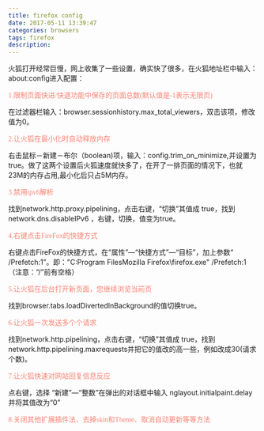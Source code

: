 ```yaml
---
title: firefox config
date: 2017-05-11 13:39:47
categories: browsers
tags: firefox
description: 
---
```


火狐打开经常巨慢，网上收集了一些设置，确实快了很多，在火狐地址栏中输入：about:config进入配置：

<font face="微软雅黑" color=Salmon>1.限制页面快进/快退功能中保存的页面总数(默认值是-1表示无限页)</font>

在过滤器栏输入：browser.sessionhistory.max_total_viewers，双击该项，修改值为0。

<!--more-->
<font face="微软雅黑" color=Salmon>2.让火狐在最小化时自动释放内存</font>

右击鼠标－新建－布尔（boolean)项，输入：config.trim_on_minimize,并设置为true。做了这两个设置后火狐速度就快多了，在开了一排页面的情况下，也就23M的内存占用,最小化后只占5M内存。

<font face="微软雅黑" color=Salmon>3.禁用ipv6解析</font>

找到network.http.proxy.pipelining，点击右键，“切换”其值成 true，找到network.dns.disableIPv6 ，右键，切换，值变为true。

<font face="微软雅黑" color=Salmon>4.右键点击FireFox的快捷方式</font>

右键点击FireFox的快捷方式，在“属性”—“快捷方式”—“目标”，加上参数“ /Prefetch:1”。即："C:Program FilesMozilla Firefox\firefox.exe" /Prefetch:1（注意：“/”前有空格）

<font face="微软雅黑" color=Salmon>5.让火狐在后台打开新页面，您继续浏览当前页</font>

找到browser.tabs.loadDivertedInBackground的值切换true。

<font face="微软雅黑" color=Salmon>6.让火狐一次发送多个个请求</font>

找到network.http.pipelining，点击右键，“切换”其值成 true，找到network.http.pipelining.maxrequests并把它的值改的高一些，例如改成30(请求个数)。

<font face="微软雅黑" color=Salmon>7.让火狐快速对网站回复信息反应</font>

点右键，选择 “新建”—“整数”在弹出的对话框中输入 nglayout.initialpaint.delay并将其值改为“0”

<font face="微软雅黑" color=Salmon>8.关闭其他扩展插件法、去掉skin和Theme、取消自动更新等等方法</font>

